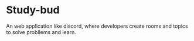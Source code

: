 # Study-bud
An web application like discord, where developers create rooms and topics to solve probllems and learn.
